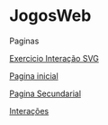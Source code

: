 # JogosWeb
Paginas

[Exercicio Interação SVG](https://kunaibr.github.io/JogosWeb/Web/nteracion/Snap.html)

[Pagina inicial](https://kunaibr.github.io/JogosWeb/Web/index.html)

[Pagina Secundarial](https://kunaibr.github.io/JogosWeb/Web/index2.html)

[Interações](https://kunaibr.github.io/JogosWeb/Web/nteracion/Snap.html)

